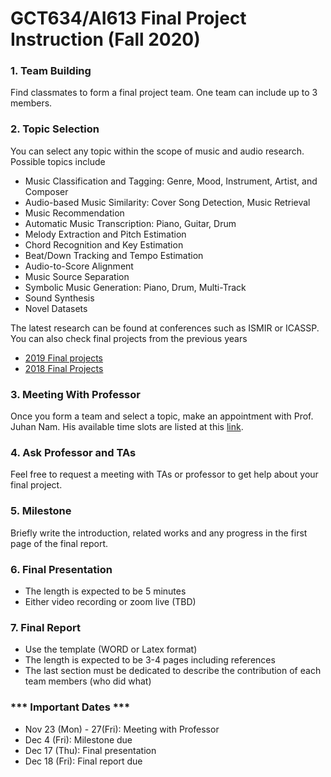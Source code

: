 # GCT634/AI613 Final Project Instruction (Fall 2020)


### 1. Team Building
Find classmates to form a final project team. One team can include up to 3 members.

### 2. Topic Selection
You can select any topic within the scope of music and audio research. Possible topics include
- Music Classification and Tagging: Genre, Mood, Instrument, Artist, and Composer
- Audio-based Music Similarity: Cover Song Detection, Music Retrieval
- Music Recommendation
- Automatic Music Transcription: Piano, Guitar, Drum
- Melody Extraction and Pitch Estimation
- Chord Recognition and Key Estimation
- Beat/Down Tracking and Tempo Estimation
- Audio-to-Score Alignment
- Music Source Separation
- Symbolic Music Generation: Piano, Drum, Multi-Track
- Sound Synthesis
- Novel Datasets

The latest research can be found at conferences such as ISMIR or ICASSP. You can also check final projects from the previous years 
- [2019 Final projects](https://mac.kaist.ac.kr/~juhan/gct634/2019/final.html)
- [2018 Final Projects](https://mac.kaist.ac.kr/~juhan/gct634/2018/final.html)


### 3. Meeting With Professor
Once you form a team and select a topic, make an appointment with Prof. Juhan Nam. His available time slots are listed at this [link](https://tinyurl.com/y5xyzq7v). 

### 4. Ask Professor and TAs
Feel free to request a meeting with TAs or professor to get help about your final project.

### 5. Milestone
Briefly write the introduction, related works and any progress in the first page of the final report. 

### 6. Final Presentation
- The length is expected to be 5 minutes
- Either video recording or zoom live (TBD)

### 7. Final Report
- Use the template (WORD or Latex format)
- The length is expected to be 3-4 pages including references
- The last section must be dedicated to describe the contribution of each team members (who did what)

### *** Important Dates ***
- Nov 23 (Mon) - 27(Fri): Meeting with Professor
- Dec 4 (Fri): Milestone due 
- Dec 17 (Thu): Final presentation  
- Dec 18 (Fri): Final report due

